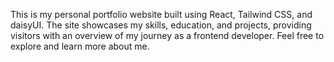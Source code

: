 This is my personal portfolio website built using React, Tailwind CSS, and daisyUI. The site showcases my skills, education, and projects, providing visitors with an overview of my journey as a frontend developer. Feel free to explore and learn more about me. 
